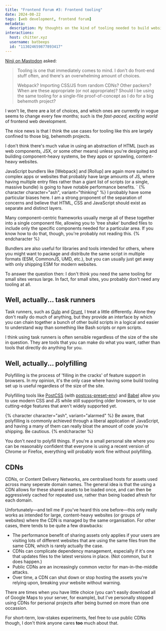 ```yaml
---
title: "Frontend Forum #3: Frontend tooling"
date: 2024-08-22
tags: [web development, frontend forum]
metadata:
  description: My thoughts on the kind of tooling needed to build websites in 2024.
interactions:
  host: chitter.xyz
  username: batbeeps
  id: "113024659877893417"
---
```


[Ninji on Mastodon](https://wuffs.org/@Ninji) asked:

> Tooling is one that immediately comes to mind. I don't do front-end stuff often, and there's an overwhelming amount of choices.
>
> Webpack? Importing CSS/JS from random CDNs? Other packers? When are these appropriate (or not appropriate)? Should I be using the same tooling for a single-file proof-of-concept as I do for a big behemoth project?

I won't lie, there are a lot of choices, and which ones are currently in vogue seems to change every few months; such is the _fast-paced, exciting world_ of frontend web development.

The nice news is that I think the use cases for tooling like this are largely confined to those big, behemoth projects.

I don't think there's much value in using an abstraction of HTML (such as web components, JSX, or some other means) unless you're designing and building component-heavy systems, be they apps or sprawling, content-heavy websites.

JavaScript bundlers like [Webpack] and [Rollup] are again more suited to complex apps or websites that probably have large amounts of JS, where having multiple entry files rather than a giant list of scripts (or a single, massive bundle) is going to have notable performance benefits.
`
{% character character="ash", variant="thinking" %}
I probably have some particular biases here. I am a strong proponent of the separation of concerns and believe that HTML, CSS and JavaScript should exist as separate and distinct layers.

Many component-centric frameworks usually merge all of these together into a single component file, allowing you to 'tree shake' bundled files to include only the specific components needed for a particular area. If you know how to do that, though, you're probably not reading this.
{% endcharacter %}

Bundlers are also useful for libraries and tools intended for others, where you might want to package and distribute the same script in multiple formats (ESM, CommonJS, UMD, etc.), but you can usually just get away with only shipping ESM for modern websites.

To answer the question then: I don't think you need the same tooling for small sites versus large. In fact, for small sites, you probably don't need any tooling at all.

## Well, actually... task runners

Task runners, such as [Gulp](https://gulpjs.com) and [Grunt](https://gruntjs.com/), I treat a little differently. Alone they don't really do much of anything, but they provide an interface by which you can chain together a bunch of other build scripts in a logical and easier to understand way than something like Bash scripts or npm scripts.

I think using task runners is often sensible regardless of the size of the site in question. They are tools that you can make do what you want, rather than tools that directly do anything for you.

## Well, actually... polyfilling

Polyfilling is the process of 'filling in the cracks' of feature support in browsers. In my opinion, it's the only case where having some build tooling set up is useful regardless of the size of the site.

Polyfilling tools like [PostCSS](https://postcss.org/) (with [postcss-preset-env](https://preset-env.cssdb.org/)) and [Babel](https://babeljs.io/) allow you to use modern CSS and JS while still supporting older browsers, or to use cutting-edge features that aren't widely supported yet.

{% character character="ash", variant="alarmed" %}
Be aware, that polyfilling is commonly achieved through a liberal application of JavaScript, and having a many of them can really bloat the amount of code you're shipping. Be cautious.
{% endcharacter %}

You don't _need_ to polyfill things. If you're a small personal site where you can be reasonably confident that everyone is using a recent version of Chrome or Firefox, everything will probably work fine without polyfilling.

## CDNs

CDNs, or Content Delivery Networks, are centralised hosts for assets used across many seperate domain names. The general idea is that the using a CDN allows for these shared assets to be loaded once, and can then be aggressively cached for repeated use, rather than being loaded afresh for each domain.

Unfortunately—and tell me if you've heard this one before—this only really works as intended for large, content-heavy websites (or groups of websites) where the CDN is managed by the same organisation. For other cases, there tends to be quite a few drawbacks:

- The performance benefit of sharing assets only applies if your users are visiting lots of different websites that are using the same files from the same CDN, which is rarely actually the case.
- CDNs can complicate dependency management, especially if it's one that updates files to the latest versions in place. (Not common, but it does happen.)
- Public CDNs are an increasingly common vector for man-in-the-middle attacks.
- Over time, a CDN can shut down or stop hosting the assets you're relying upon, breaking your website without warning.

There are times when you have little choice (you can't easily download all of Google Maps to your server, for example), but I've personally stopped using CDNs for personal projects after being burned on more than one occassion.

For short-term, low-stakes experiments, feel free to use public CDNs though, I don't think anyone cares **too** much about that.
